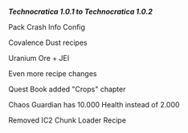_**Technocratica 1.0.1 to Technocratica 1.0.2**_

Pack Crash Info Config

Covalence Dust recipes

Uranium Ore + JEI

Even more recipe changes

Quest Book added "Crops" chapter

Chaos Guardian has 10.000 Health instead of 2.000

Removed IC2 Chunk Loader Recipe
